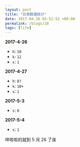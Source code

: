 ```yaml
---
layout: post
title: "日常数据统计"
date: 2017-04-26 05:51:52 +00:00
permalink: /blogs/28
tags: [life]
---
```

**2017-4-26**

- `h`: `10`
- `k`: `12`
- `s`: `1`

**2017-4-27**

- `h`: `8?`
- `k`: `10+`
- `s`: `1`

**2017-5-3**

- `s`: `0`

**2017-5-4**

- `s`: `1`

哗啦啦的就到 5 月 26 了诶
